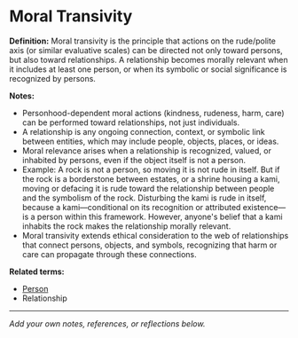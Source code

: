 # Moral Transivity

**Definition:**
Moral transivity is the principle that actions on the rude/polite axis (or similar evaluative scales) can be directed not only toward persons, but also toward relationships. A relationship becomes morally relevant when it includes at least one person, or when its symbolic or social significance is recognized by persons.

**Notes:**
- Personhood-dependent moral actions (kindness, rudeness, harm, care) can be performed toward relationships, not just individuals.
- A relationship is any ongoing connection, context, or symbolic link between entities, which may include people, objects, places, or ideas.
- Moral relevance arises when a relationship is recognized, valued, or inhabited by persons, even if the object itself is not a person.
- Example: A rock is not a person, so moving it is not rude in itself. But if the rock is a borderstone between estates, or a shrine housing a kami, moving or defacing it is rude toward the relationship between people and the symbolism of the rock. Disturbing the kami is rude in itself, because a kami—conditional on its recognition or attributed existence—is a person within this framework. However, anyone's belief that a kami inhabits the rock makes the relationship morally relevant.
- Moral transivity extends ethical consideration to the web of relationships that connect persons, objects, and symbols, recognizing that harm or care can propagate through these connections.

**Related terms:**
- [Person](person.md)
- Relationship

---
*Add your own notes, references, or reflections below.*
